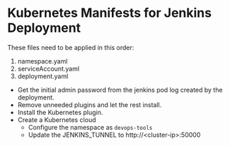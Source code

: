 # Kubernetes Manifests for Jenkins Deployment

These files need to be applied in this order:

1. namespace.yaml
2. serviceAccount.yaml
3. deployment.yaml

* Get the initial admin password from the jenkins pod log created by the deployment.
* Remove unneeded plugins and let the rest install.
* Install the Kubernetes plugin.
* Create a Kubernetes cloud
    * Configure the namespace as `devops-tools`
    * Update the JENKINS_TUNNEL to http://\<cluster-ip\>:50000
